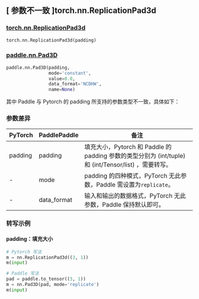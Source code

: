 ## [ 参数不一致 ]torch.nn.ReplicationPad3d
### [torch.nn.ReplicationPad3d](https://pytorch.org/docs/stable/generated/torch.nn.ReplicationPad3d.html?highlight=pad#torch.nn.ReplicationPad3d)

```python
torch.nn.ReplicationPad3d(padding)
```

### [paddle.nn.Pad3D](https://www.paddlepaddle.org.cn/documentation/docs/zh/develop/api/paddle/nn/Pad3D_cn.html#pad3d)

```python
paddle.nn.Pad3D(padding,
                mode='constant',
                value=0.0,
                data_format='NCDHW',
                name=None)
```

其中 Paddle 与 Pytorch 的 padding 所支持的参数类型不一致，具体如下：
### 参数差异
| PyTorch       | PaddlePaddle | 备注                                                   |
| ------------- | ------------ | ------------------------------------------------------ |
| padding       | padding      | 填充大小，Pytorch 和 Paddle 的 padding 参数的类型分别为 (int/tuple) 和 (int/Tensor/list) ，需要转写。  |
| -             | mode         | padding 的四种模式，PyTorch 无此参数，Paddle 需设置为`replicate`。  |
| -             | data_format  | 输入和输出的数据格式，PyTorch 无此参数，Paddle 保持默认即可。  |


### 转写示例
#### padding：填充大小
```python
# Pytorch 写法
m = nn.ReplicationPad3d((3, 1))
m(input)

# Paddle 写法
pad = paddle.to_tensor((3, 1))
m = nn.Pad3D(pad, mode='replicate')
m(input)
```
